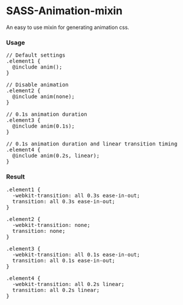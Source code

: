 # SASS-Animation-mixin

An easy to use mixin for generating animation css.

<h3>Usage</h3>

<pre>
// Default settings
.element1 {
  @include anim();
}

// Disable animation
.element2 {
  @include anim(none);
}

// 0.1s animation duration
.element3 {
  @include anim(0.1s);
}

// 0.1s animation duration and linear transition timing
.element4 {
  @include anim(0.2s, linear);
}
</pre>

<h3>Result</h3>

<pre>
.element1 {
  -webkit-transition: all 0.3s ease-in-out;
  transition: all 0.3s ease-in-out;
}

.element2 {
  -webkit-transition: none;
  transition: none;
}

.element3 {
  -webkit-transition: all 0.1s ease-in-out;
  transition: all 0.1s ease-in-out;
}

.element4 {
  -webkit-transition: all 0.2s linear;
  transition: all 0.2s linear;
}
</pre>
